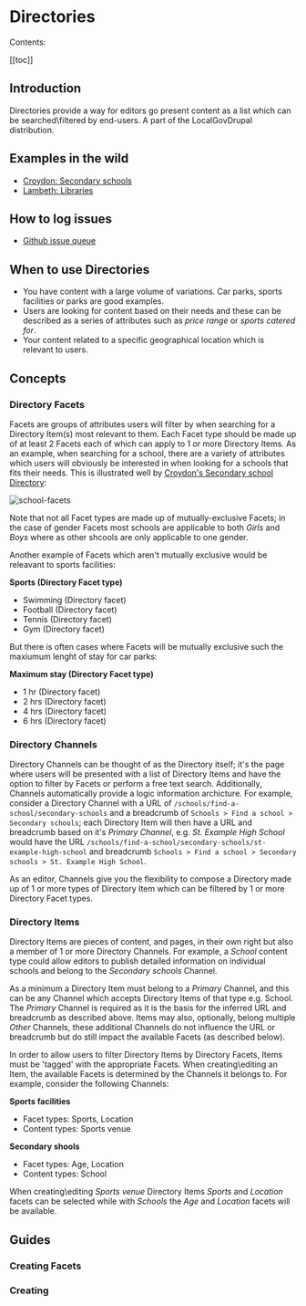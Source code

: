 # Directories

Contents:

[[toc]]

## Introduction

Directories provide a way for editors go present content as a list which can be searched\filtered by end-users. A part of the LocalGovDrupal distribution.

## Examples in the wild
* [Croydon: Secondary schools ](https://www.croydon.gov.uk/schools-and-education/schools/find-school-near-you/secondary-schools)
* [Lambeth: Libraries](https://beta.lambeth.gov.uk/libraries-0)

## How to log issues
* [Github issue queue](https://github.com/localgovdrupal/localgov_directories/issues)

## When to use Directories

- You have content with a large volume of variations. Car parks, sports facilities or parks are good examples.
- Users are looking for content based on their needs and these can be described as a series of attributes such as _price range_ or _sports catered for_.
- Your content related to a specific geographical location which is relevant to users.

## Concepts

### Directory Facets

Facets are groups of attributes users will filter by when searching for a Directory Item(s) most relevant to them. Each Facet type should be made up of at least 2 Facets each of which can apply to 1 or more Directory Items. As an example, when searching for a school, there are a variety of attributes which users will obviously be interested in when looking for a schools that fits their needs. This is illustrated well by [Croydon's Secondary school Directory](https://www.croydon.gov.uk/schools-and-education/schools/find-school-near-you/secondary-schools):

![school-facets](https://user-images.githubusercontent.com/11015602/134496028-5d424f43-da4c-455d-af28-03479d06c0e8.png)

Note that not all Facet types are made up of mutually-exclusive Facets; in the case of gender Facets most schools are applicable to both _Girls_ and _Boys_ where as other shcools are only applicable to one gender.

Another example of Facets which aren't mutually exclusive would be releavant to sports facilities:

**Sports (Directory Facet type)**
- Swimming (Directory facet)
- Football (Directory facet)
- Tennis (Directory facet)
- Gym (Directory facet)

But there is often cases where Facets will be mutually exclusive such the maxiumum lenght of stay for car parks: 

**Maximum stay (Directory Facet type)**
- 1 hr (Directory facet)
- 2 hrs (Directory facet)
- 4 hrs (Directory facet)
- 6 hrs (Directory facet)

### Directory Channels

Directory Channels can be thought of as the Directory itself; it's the page where users will be presented with a list of Directory Items and have the option to filter by Facets or perform a free text search. Additionally, Channels automatically provide a logic information archicture. For example, consider a Directory Channel with a URL of `/schools/find-a-school/secondary-schools` and a breadcrumb of `Schools > Find a school > Secondary schools`; each Directory Item will then have a URL and breadcrumb based on it's _Primary Channel_, e.g.  _St. Example High School_ would have the URL `/schools/find-a-school/secondary-schools/st-example-high-school` and breadcrumb `Schools > Find a school > Secondary schools > St. Example High School`.

As an editor, Channels give you the flexibility to compose a Directory made up of 1 or more types of Directory Item which can be filtered by 1 or more Directory Facet types.

### Directory Items

Directory Items are pieces of content, and pages, in their own right but also a member of 1 or more Directory Channels. For example, a _School_ content type could allow editors to publish detailed information on individual schools and belong to the _Secondary schools_ Channel.

As a minimum a Directory Item must belong to a _Primary_ Channel, and this can be any Channel which accepts Directory Items of that type e.g. School. The _Primary_ Channel is required as it is the basis for the inferred URL and breadcrumb as described above. Items may also, optionally, belong  multiple _Other_ Channels, these additional Channels do not influence the URL or breadcrumb but do still impact the available Facets (as described below).

In order to allow users to filter Directory Items by Directory Facets, Items must be 'tagged' with the appropriate Facets. When creating\editing an Item, the available Facets is determined by the Channels it belongs to. For example, consider the following Channels:

**Sports facilities**

- Facet types: Sports, Location
- Content types: Sports venue

**Secondary shools**

- Facet types: Age, Location
- Content types: School

When creating\editing _Sports venue_ Directory Items _Sports_ and _Location_ facets can be selected while with _Schools_ the _Age_ and _Location_ facets will be available.  

## Guides

### Creating Facets

### Creating







